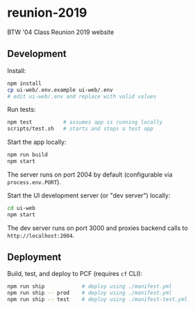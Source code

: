 # reunion-2019

BTW '04 Class Reunion 2019 website

## Development

Install:

```bash
npm install
cp ui-web/.env.example ui-web/.env
# edit ui-web/.env and replace with valid values
```

Run tests:

```bash
npm test          # assumes app is running locally
scripts/test.sh   # starts and stops a test app
```

Start the app locally:

```bash
npm run build
npm start
```

The server runs on port 2004 by default (configurable via `process.env.PORT`).

Start the UI development server (or "dev server") locally:

```bash
cd ui-web
npm start
```

The dev server runs on port 3000 and proxies backend calls to `http://localhost:2004`.

## Deployment

Build, test, and deploy to PCF (requires `cf` CLI):

```bash
npm run ship            # deploy using ./manifest.yml
npm run ship -- prod    # deploy using ./manifest.yml
npm run ship -- test    # deploy using ./manifest-test.yml
```
